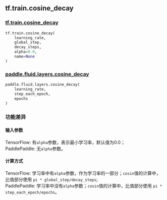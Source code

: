 ## tf.train.cosine_decay

### [tf.train.cosine_decay](https://www.tensorflow.org/api_docs/python/tf/train/cosine_decay)

```python
tf.train.cosine_decay(
    learning_rate,
    global_step,
    decay_steps,
    alpha=0.0,
    name=None
)
```

### [paddle.fluid.layers.cosine_decay](https://www.paddlepaddle.org.cn/documentation/docs/zh/1.5/api_cn/layers_cn/learning_rate_scheduler_cn.html#cosine-decay)
```python
paddle.fluid.layers.cosine_decay(
    learning_rate,
    step_each_epoch, 
    epochs
)
```

### 功能差异

#### 输入参数

TensorFlow: 有`alpha`参数，表示最小学习率，默认值为0.0；  
PaddlePaddle: 无`alpha`参数。 

#### 计算方式

TensorFlow: 学习率中有`alpha`参数，作为学习率的一部分；`cosin`值的计算中，比值部分使用 `pi * global_step/decay_steps`;  
PaddlePaddle: 学习率中没有`alpha`参数；`cosin`值的计算中，比值部分使用 `pi * step_each_epoch/epochs`。
